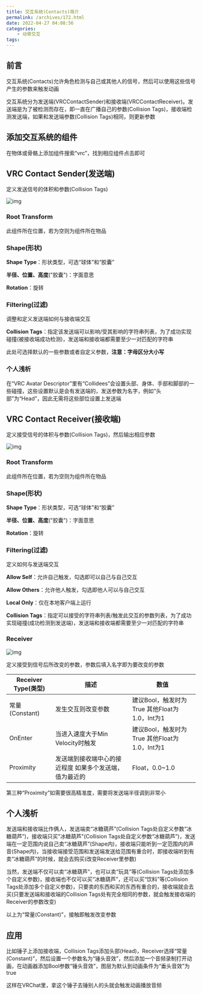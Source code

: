 ```yaml
---
title: 交互系统(Contacts)简介
permalink: /archives/172.html
date: 2022-04-27 04:08:56
categories:
    - 动骨交互
tags:
---
```


## 前言

交互系统(Contacts)允许角色检测与自己或其他人的信号，然后可以使用这些信号产生的参数来触发动画

交互系统分为发送端(VRCContactSender)和接收端(VRCContactReceiver)。发送端是为了被检测而存在，即一直在广播自己的参数(Collision Tags)，接收端检测发送端，如果和发送端参数(Collision Tags)相同，则更新参数

## 添加交互系统的组件

在物体或骨骼上添加组件搜索“vrc”，找到相应组件点击即可

## VRC Contact Sender(发送端)

定义发送信号的体积和参数(Collision Tags)

![img](https://jsd.cdn.zzko.cn/gh/yexca/picx-images-hosting@master/2022-VRChat/04-Contacts/image.ebh40gdczco.webp)

### Root Transform

此组件所在位置，若为空则为组件所在物品

### Shape(形状)

**Shape Type**：形状类型，可选“球体”和“胶囊”

**半径、位置、高度**("胶囊")：字面意思

**Rotation**：旋转

### Filtering(过滤)

调整和定义发送端如何与接收端交互

**Collision Tags**：指定该发送端可以影响/受其影响的字符串列表，为了成功实现碰撞(被接收端成功检测)，发送端和接收端都需要至少一对匹配的字符串

此处可选择默认的一些参数或者自定义参数，**注意：字母区分大小写**

### 个人浅析

在“VRC Avatar Descriptor”里有“Collidees”会设置头部、身体、手部和脚部的一些碰撞，这些设置默认是会有发送端的，发送参数为名字，例如“头部”为“Head”，因此无需将这些部位设置上发送端

## VRC Contact Receiver(接收端)

定义接受信号的体积与参数(Collision Tags)，然后输出相应参数

![img](https://jsd.cdn.zzko.cn/gh/yexca/picx-images-hosting@master/2022-VRChat/04-Contacts/image.4zfxznntlkg0.webp)

### Root Transform

此组件所在位置，若为空则为组件所在物品

### Shape(形状)

**Shape Type**：形状类型，可选“球体”和“胶囊”

**半径、位置、高度**("胶囊")：字面意思

**Rotation**：旋转

### Filtering(过滤)

定义如何与发送端交互

**Allow Self**：允许自己触发，勾选即可以自己与自己交互

**Allow Others**：允许他人触发，勾选即他人可以与自己交互

**Local Only**：仅在本地客户端上运行

**Collision Tags**：指定可以接受的字符串列表/触发此交互的参数列表，为了成功实现碰撞(成功检测到发送端)，发送端和接收端都需要至少一对匹配的字符串

### Receiver

![img](https://jsd.cdn.zzko.cn/gh/yexca/picx-images-hosting@master/2022-VRChat/04-Contacts/image.66905l2pgso0.webp)

定义接受到信号后所改变的参数，参数后填入名字即为要改变的参数

| Receiver Type(类型) | 描述                                                    | 数值                                          |
| ------------------- | ------------------------------------------------------- | --------------------------------------------- |
| 常量(Constant)      | 发生交互则改变参数                                      | 建议Bool，触发时为True 其他Float为1.0，Int为1 |
| OnEnter             | 当进入速度大于Min Velocity时触发                        | 建议Bool，触发时为True 其他Float为1.0，Int为1 |
| Proximity           | 发送端到接收端中心的接近程度 如果多个发送端，值为最近的 | Float，0.0~1.0                                |

第三种“Proximity”如需要很高精准度，需要将发送端半径调到非常小

## 个人浅析

发送端和接收端比作俩人，发送端卖“冰糖葫芦”(Collision Tags处自定义参数“冰糖葫芦”)，接收端只买"冰糖葫芦"(Collision Tags处自定义参数“冰糖葫芦”)，发送端在一定范围内说自己卖“冰糖葫芦”(Shape内)，接收端只能听到一定范围内的声音(Shape内)，当接收端接受范围和发送端发送给范围有重合时，即接收端听到有卖“冰糖葫芦”的时候，就会去购买(改变Receiver里参数)

当然，发送端不仅可以卖“冰糖葫芦”，也可以卖“玩具”等(Collision Tags处添加多个自定义参数)，接收端也不仅可以买“冰糖葫芦”，还可以买“饮料”等(Collision Tags处添加多个自定义参数)，只要卖的东西和买的东西有重合的，接收端就会去买(只要发送端和接收端的Collision Tags处有完全相同的参数，就会触发接收端的Receiver的参数改变)

以上为“常量(Constant)”，接触即触发改变参数

## 应用

比如锤子上添加接收端，Collision Tags添加头部(Head)，Receiver选择“常量(Constant)”，然后设置一个参数名为“锤头音效”，然后添加一个音频录制打开动画，在动画器添加Bool参数“锤头音效”，图层为默认到动画条件为“垂头音效”为true

这样在VRChat里，拿这个锤子去锤别人的头就会触发动画播放音频
